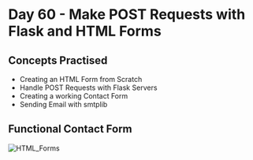 # Day 60 - Make POST Requests with Flask and HTML Forms
## Concepts Practised
- Creating an HTML Form from Scratch
- Handle POST Requests with Flask Servers
- Creating a working Contact Form
- Sending Email with smtplib
## Functional Contact Form
![HTML_Forms](https://github.com/Nasim-RN/100_Days_of_Python/assets/132076501/af871273-5352-4d3f-9c9b-8ed70b87f700)
